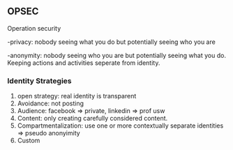 ## OPSEC
Operation security

-privacy: nobody seeing what you do but potentially seeing who you are

-anonymity: nobody seeing who you are but potentially seeing what you do. Keeping actions and activities seperate from identity.

### Identity Strategies
1. open strategy: real identity is transparent
2. Avoidance: not posting
3. Audience: facebook => private, linkedin => prof usw
4. Content: only creating carefully considered content.
5. Compartmentalization: use one or more contextually separate identities => pseudo anonyimity
6. Custom
